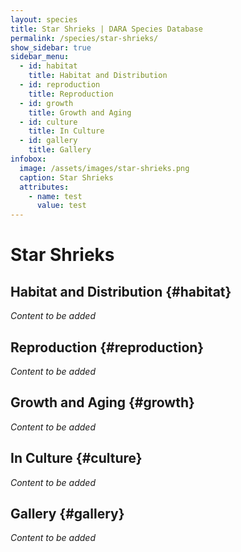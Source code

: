 ```yaml
---
layout: species
title: Star Shrieks | DARA Species Database
permalink: /species/star-shrieks/
show_sidebar: true
sidebar_menu:
  - id: habitat
    title: Habitat and Distribution
  - id: reproduction
    title: Reproduction
  - id: growth
    title: Growth and Aging
  - id: culture
    title: In Culture
  - id: gallery
    title: Gallery
infobox:
  image: /assets/images/star-shrieks.png
  caption: Star Shrieks
  attributes:
    - name: test
      value: test
---
```


# Star Shrieks

## Habitat and Distribution {#habitat}

*Content to be added*

## Reproduction {#reproduction}

*Content to be added*

## Growth and Aging {#growth}

*Content to be added*

## In Culture {#culture}

*Content to be added*

## Gallery {#gallery}

*Content to be added*
